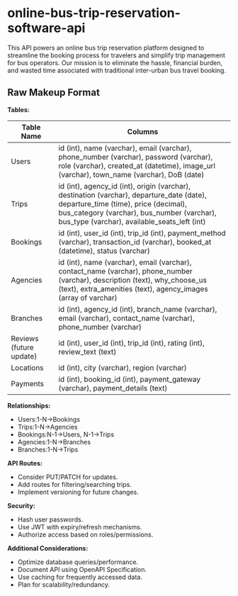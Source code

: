 # online-bus-trip-reservation-software-api
This API powers an online bus trip reservation platform designed to streamline the booking process for travelers and simplify trip management for bus operators. Our mission is to eliminate the hassle, financial burden, and wasted time associated with traditional inter-urban bus travel booking.


## Raw Makeup Format

**Tables:**

| Table Name | Columns |
|---|---|
| Users | id (int), name (varchar), email (varchar), phone_number (varchar), password (varchar), role (varchar), created_at (datetime), image_url (varchar), town_name (varchar), DoB (date) |
| Trips | id (int), agency_id (int), origin (varchar), destination (varchar), departure_date (date), departure_time (time), price (decimal), bus_category (varchar), bus_number (varchar), bus_type (varchar), available_seats_left (int) |
| Bookings | id (int), user_id (int), trip_id (int), payment_method (varchar), transaction_id (varchar), booked_at (datetime), status (varchar) |
| Agencies | id (int), name (varchar), email (varchar), contact_name (varchar), phone_number (varchar), description (text), why_choose_us (text), extra_amenities (text), agency_images (array of varchar) |
| Branches | id (int), agency_id (int), branch_name (varchar), email (varchar), contact_name (varchar), phone_number (varchar) |
| Reviews (future update) | id (int), user_id (int), trip_id (int), rating (int), review_text (text) |
| Locations | id (int), city (varchar), region (varchar) |
| Payments | id (int), booking_id (int), payment_gateway (varchar), payment_details (text) |

**Relationships:**

- Users:1-N->Bookings
- Trips:1-N->Agencies
- Bookings:N-1->Users, N-1->Trips
- Agencies:1-N->Branches
- Branches:1-N->Trips

**API Routes:**

- Consider PUT/PATCH for updates.
- Add routes for filtering/searching trips.
- Implement versioning for future changes.

**Security:**

- Hash user passwords.
- Use JWT with expiry/refresh mechanisms.
- Authorize access based on roles/permissions.

**Additional Considerations:**

- Optimize database queries/performance.
- Document API using OpenAPI Specification.
- Use caching for frequently accessed data.
- Plan for scalability/redundancy.

